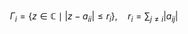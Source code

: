 
$$
\Gamma_{i}=\{ z \in \mathbb{C} \mid |z-a_{ii}|\leq r_{i} \}, \quad r_{i}=\sum_{j\neq i}|a_{ij}|
$$